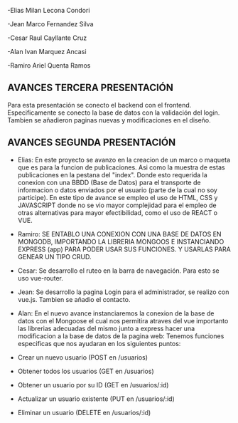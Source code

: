 -Elias Milan Lecona Condori

-Jean Marco Fernandez Silva

-Cesar Raul Cayllante Cruz

-Alan Ivan Marquez Ancasi

-Ramiro Ariel Quenta Ramos
## AVANCES TERCERA PRESENTACIÓN
Para esta presentación se conecto el backend con el frontend. Especificamente se conecto la base de datos con la validación del login. Tambien se añadieron paginas nuevas y modificaciones en el diseño.

## AVANCES SEGUNDA PRESENTACIÓN
- Elias: 
En este proyecto se avanzo en la creacion de un marco o maqueta que es para la funcion de publicaciones.
Asi como la muestra de estas publicaciones en la pestana del "index". Donde esto requerida la conexion 
con una BBDD (Base de Datos) para el transporte de informacion o datos enviados por el usuario 
(parte de la cual no soy participe). En este tipo de avance se empleo el uso de HTML,
CSS y JAVASCRIPT donde no se vio mayor complejidad para el empleo de otras alternativas para mayor
efectibilidad, como el uso de REACT o VUE.
- Ramiro:
SE ENTABLO UNA CONEXION CON UNA BASE DE DATOS EN MONGODB, IMPORTANDO LA LIBRERIA MONGOOS E
INSTANCIANDO EXPRESS (app) PARA PODER USAR SUS FUNCIONES. 
Y USARLAS PARA GENEAR UN TIPO CRUD.
- Cesar: Se desarrollo el ruteo en la barra de navegación. Para esto se uso vue-router.
- Jean: Se desarrollo la pagina Login para el administrador, se realizo con vue.js. Tambien se añadio el contacto.
- Alan: En el nuevo avance instanciaremos la conexion de la base de datos con el Mongoose el cual nos permitira
atraves del vue importanto las librerias adecuadas del mismo junto a express hacer una modificacion a la 
base de datos de la pagina web:
Tenemos funciones especificas que nos ayudaran en los siguientes puntos:  

- Crear un nuevo usuario (POST en /usuarios)
- Obtener todos los usuarios (GET en /usuarios)
- Obtener un usuario por su ID (GET en /usuarios/:id)
- Actualizar un usuario existente (PUT en /usuarios/:id)
- Eliminar un usuario (DELETE en /usuarios/:id)
